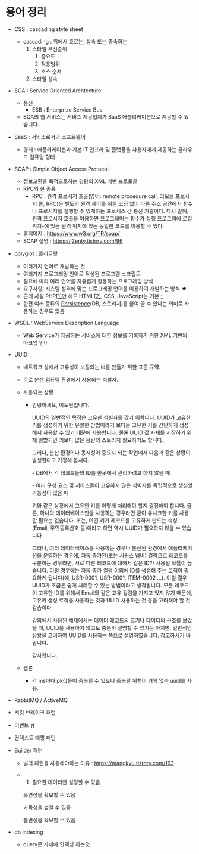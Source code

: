 # 용어 정리

- CSS : cascading style sheet
  - cascading : 위에서 흐르는, 상속 또는 종속하는
    1. 스타일 우선순위
       1. 중요도 
       2. 적용범위
       3. 소스 순서
    2. 스타일 상속



- SOA : Service Oriented Archtecture

  - 통신
    - ESB : Enterprize Service Bus
  - SOA의 웹 서비스는 서비스 제공업체가 SaaS 애플리케이션으로 제공할 수 있습니다.

  

- SaaS : 서비스로서의 소프트웨어 

  - 형태 : 애플리케이션과 기본 IT 인프라 및 플랫폼을 사용자에게 제공하는 클라우드 컴퓨팅 형태

    

- SOAP : Simple Object Access Protocol
  - 정보교환을 목적으로하는 경량의 XML 기반 프로토콜
  - RPC의 한 종류
    - RPC : 원격 프로시저 호출(영어: remote procedure call, 리모트 프로시저 콜, RPC)은 별도의 원격 제어를 위한 코딩 없이 다른 주소 공간에서 함수나 프로시저를 실행할 수 있게하는 프로세스 간 통신 기술이다. 다시 말해, 원격 프로시저 호출을 이용하면 프로그래머는 함수가 실행 프로그램에 로컬 위치-에 있든 원격 위치에 있든 동일한 코드를 이용할 수 있다.
  - 홈페이지 : https://www.w3.org/TR/soap/
  - SOAP 설명 : https://j2enty.tistory.com/96

- polyglot : 폴리글랏
  - 여러가지 언어로 개발하는 것
  - 여러가지 프로그래밍 언어로 작성된 프로그램·스크립트
  - 필요에 따라 여러 언어를 자유롭게 활용하는 프로그래밍 방식
  - 요구사항, 시스템 성격에 맞는 프로그래밍 언어를 이용하여 개발하는 방식 ★
  - 근데 사실 PHP[[1\]](https://zetawiki.com/wiki/폴리글랏_polyglot#cite_note-1)만 해도 HTML[[2\]](https://zetawiki.com/wiki/폴리글랏_polyglot#cite_note-2), CSS, JavaScript는 기본 ;;
  - 한편 여러 종류의 [Persistence](https://zetawiki.com/wiki/Persistence)(DB, 스토리지)를 붙여 쓸 수 있다는 의미로 사용하는 경우도 있음
- WSDL : WebService Description Language
  - Web Service가 제공하는 서비스에 대한 정보를 기록하기 위한 XML 기반의 마크업 언어

- UUID

  - 네트워크 상에서 고유성이 보장되는 id를 만들기 위한 표준 규약.
  - 주로 분산 컴퓨팅 환경에서 사용되는 식별자.

  - 사용되는 상황

    - 안녕하세요, 이도원입니다. 

      UUID의 일반적인 목적은 고유한 식별자를 갖기 위함니다. UUID가 고유한 키를 생성하기 위한 유일한 방법이라기 보다는 고유한 키를 간단하게 생성해서 사용할 수 있기 떄문에 사용합니다. 물론 UUID 값 자체를 저장하기 위해 일밙거인 키보다 많은 용량의 스토리지 필요하기도 합니다. 

      그러나, 분산 환경이나 동시성이 중요시 되는 작업에서 다음과 같은 상황이 발생한다고 가정해 봅시다.

      \- DB에서 각 레코드들의 ID를 한곳에서 관리하려고 하지 않을 때

      \- 여러 구성 요소 및 서비스들이 고유하지 않은 식벽자를 독립적으로 생성할 가능성이 있을 때

      위와 같은 상황에서 고유한 키를 어떻게 처리해야 할지 결정해야 합니다. 물론, 하나의 데이터베이스만을 사용하는 경우라면 굳이 유니크한 키를 사용할 필요는 없습니다. 또는, 어떤 키가 레코드를 고유하게 만드는 속성(Email, 주민등록번호 등)이라고 하면 역시 UUID가 필요하지 않을 수 있습니다. 

      그러나, 여러 데이터베이스를 사용하는 경우나 분산된 환경에서 애플리케이션을 운영하는 경우에, 자동 증가된(또는 시퀀스 넘버) 컬럼으로 레코드를 구분하는 경우라면, 서로 다른 레코드에 대해서 같은 ID가 사용될 확률이 높습니다. 이럴 경우에는 자동 증가 컬럼 이외에 ID를 생성해 주는 로직이 필요하게 됩니다(예, USR-0001, USR-0001, ITEM-0002 ...). 이럴 결우 UUID가 조금은 쉽게 처리할 수 있는 방법이라고 생각됩니다. 모든 레코드이 고유한 ID를 위해서 Email와 같은 고유 컬럼을 가지고 있지 않기 때문에, 고유키 생성 로직을 사용하는 것과 UUID 사용하는 것 등을 고려해야 할 것 같습이다. 

      강의에서 사용된 예제에서는 데이터 레코드의 크기나 데이터의 구조를 보았을 때, UUID를 사용하지 않고도 충분히 설명할 수 있기는 하지만, 일반적인 상황을 고려하여 UUID를 사용하는 쪽으로 설명하였습니다. 참고하시기 바랍니다. 

      감사합니다.

  - 결론

    - 각 ms마다 pk값들이 중복될 수 있으니 중복될 위험이 거의 없는 uuid를 사용.

- RabbitMQ / ActiveMQ

- 서킷 브레이크 패턴
- 이벤트 큐
- 컨텍스트 매핑 패턴

- Builder 패턴

  - 빌더 패턴을 사용해야하는 이유 : https://mangkyu.tistory.com/163

  - 1. 필요한 데이터만 설정할 수 있음

    유연성을 확보할 수 있음

    가독성을 높일 수 있음

    불변성을 확보할 수 있음

- db indexing
  - query문 자체에 인덱싱 하는것.